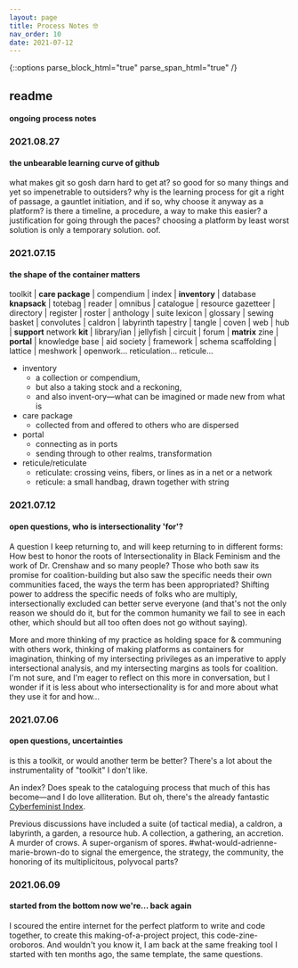 ```yaml
---
layout: page
title: Process Notes 🤓 
nav_order: 10
date: 2021-07-12
---
```

{::options parse_block_html="true" parse_span_html="true" /}

<main class="zine">
<section class="zine-page page-1" markdown="1">

# readme
#### ongoing process notes

### 2021.08.27
#### the unbearable learning curve of github

what makes git so gosh darn hard to get at? so good for so many things and yet so impenetrable to outsiders? why is the learning process for git a right of passage, a gauntlet initiation, and if so, why choose it anyway as a platform? is there a timeline, a procedure, a way to make this easier? a justification for going through the paces? choosing a platform by least worst solution is only a temporary solution. oof.

### 2021.07.15
#### the shape of the container matters

toolkit | **care package** | compendium | index | **inventory** | database
**knapsack** | totebag | reader | omnibus | catalogue | resource
gazetteer | directory | register | roster | anthology | suite
lexicon | glossary | sewing basket | convolutes | caldron | labyrinth
tapestry | tangle | coven | web | hub | **support** network
**kit** | library/ian | jellyfish | circuit | forum | **matrix** 
zine | **portal** | knowledge base | aid society | framework | schema 
scaffolding | lattice | meshwork |  openwork... reticulation... reticule...

* inventory
  * a collection or compendium, 
  * but also a taking stock and a reckoning, 
  * and also invent-ory—what can be imagined or made new from what is
* care package
  * collected from and offered to others who are dispersed
* portal
  * connecting as in ports
  * sending through to other realms, transformation
* reticule/reticulate
  * reticulate: crossing veins, fibers, or lines as in a net or a network
  * reticule: a small handbag, drawn together with string 

### 2021.07.12
#### open questions, who is intersectionality 'for'?

A question I keep returning to, and will keep returning to in different forms: How best to honor the roots of Intersectionality in Black Feminism and the work of Dr. Crenshaw and so many people? Those who both saw its promise for coalition-building but also saw the specific needs their own communities faced, the ways the term has been appropriated? Shifting power to address the specific needs of folks who are multiply, intersectionally excluded can better serve everyone (and that's not the only reason we should do it, but for the common humanity we fail to see in each other, which should but all too often does not go without saying). 

More and more thinking of my practice as holding space for & communing with others work, thinking of making platforms as containers for imagination, thinking of my intersecting privileges as an imperative to apply intersectional analysis, and my intersecting margins as tools for coalition. I'm not sure, and I'm eager to reflect on this more in conversation, but I wonder if it is less about who intersectionality is for and more about what they use it for and how...    

### 2021.07.06
#### open questions, uncertainties

is this a toolkit, or would another term be better? There's a lot about the instrumentality of "toolkit" I don't like. 

An index? Does speak to the cataloguing process that much of this has become—and I do love alliteration. But oh, there's the already fantastic [Cyberfeminist Index](https://cyberfeminismindex.com/).

Previous discussions have included a suite (of tactical media), a caldron, a labyrinth, a garden, a resource hub. A collection, a gathering, an accretion. A murder of crows. A super-organism of spores. #what-would-adrienne-marie-brown-do to signal the emergence, the strategy, the community, the honoring of its multiplicitous, polyvocal parts?

### 2021.06.09
#### started from the bottom now we're... back again

I scoured the entire internet for the perfect platform to write and code together, to create this making-of-a-project project, this code-zine-oroboros. And wouldn't you know it, I am back at the same freaking tool I started with ten months ago, the same template, the same questions. 

<!-- formatting [exercise exactly 4 min per day](https://substack.net/zine/exercise-exactly-4-minutes-per-day.html) visual example -->

<!-- comments via hypothesis styled, re luke -->

</section>

<section class="zine-page page-2" markdown="1">
</section>

<section class="zine-page page-3" markdown="1">
</section>

<section class="zine-page page-4" markdown="1">
</section>

<section class="zine-page page-5" markdown="1">
</section>

<section class="zine-page page-6" markdown="1">
</section>

<section class="zine-page page-7" markdown="1">
</section>

<section class="zine-page page-8" markdown="1">
</section>
</main>